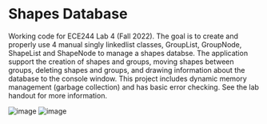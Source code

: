 # Shapes Database
Working code for ECE244 Lab 4 (Fall 2022). The goal is to create and properly use 4 manual singly linkedlist classes, GroupList, GroupNode, ShapeList and ShapeNode to manage a shapes databse. The application support the creation of shapes and groups, moving shapes between groups, deleting shapes and groups, and drawing information about the database to the console window. This project includes dynamic memory management (garbage collection) and has basic error checking. See the lab handout for more information.

![image](https://user-images.githubusercontent.com/105998663/221743945-40affd82-10c6-4cc1-8fe8-88778fee4bab.png)
![image](https://user-images.githubusercontent.com/105998663/221744275-9d723183-0afd-44e3-8ef6-53b48bc79edd.png)
